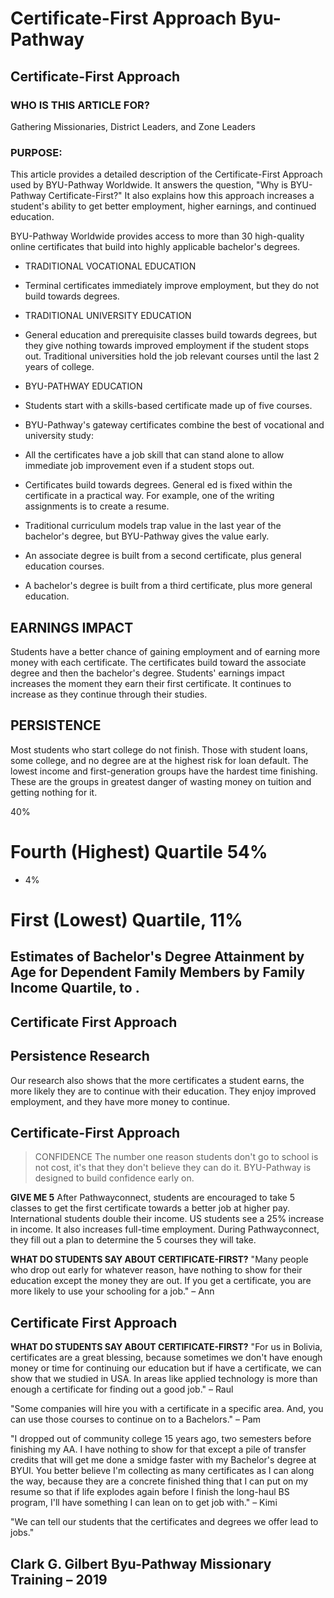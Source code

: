 # Certificate-First Approach Byu-Pathway

## Certificate-First Approach

### WHO IS THIS ARTICLE FOR?
Gathering Missionaries, District Leaders, and Zone Leaders

### PURPOSE:
This article provides a detailed description of the Certificate-First Approach used by BYU-Pathway Worldwide. It answers the question, "Why is BYU-Pathway Certificate-First?" It also explains how this approach increases a student's ability to get better employment, higher earnings, and continued education.

BYU-Pathway Worldwide provides access to more than 30 high-quality online certificates that build into highly applicable bachelor's degrees.

- TRADITIONAL VOCATIONAL EDUCATION
- Terminal certificates immediately improve employment, but they do not build towards degrees.

- TRADITIONAL UNIVERSITY EDUCATION
- General education and prerequisite classes build towards degrees, but they give nothing towards improved employment if the student stops out. Traditional universities hold the job relevant courses until the last 2 years of college.

- BYU-PATHWAY EDUCATION
- Students start with a skills-based certificate made up of five courses.
- BYU-Pathway's gateway certificates combine the best of vocational and university study:
- All the certificates have a job skill that can stand alone to allow immediate job improvement even if a student stops out.
- Certificates build towards degrees. General ed is fixed within the certificate in a practical way. For example, one of the writing assignments is to create a resume.
- Traditional curriculum models trap value in the last year of the bachelor's degree, but BYU-Pathway gives the value early.
- An associate degree is built from a second certificate, plus general education courses.
- A bachelor's degree is built from a third certificate, plus more general education.

## EARNINGS IMPACT
Students have a better chance of gaining employment and of earning more money with each certificate. The certificates build toward the associate degree and then the bachelor's degree. Students' earnings impact increases the moment they earn their first certificate. It continues to increase as they continue through their studies.

## PERSISTENCE
Most students who start college do not finish. Those with student loans, some college, and no degree are at the highest risk for loan default. The lowest income and first-generation groups have the hardest time finishing. These are the groups in greatest danger of wasting money on tuition and getting nothing for it.

40%

# Fourth (Highest) Quartile 54%

- 4%

# First (Lowest) Quartile, 11%

## Estimates of Bachelor's Degree Attainment by Age for Dependent Family Members by Family Income Quartile, to .

## Certificate First Approach

## Persistence Research

Our research also shows that the more certificates a student earns, the more likely they are to continue with their education. They enjoy improved employment, and they have more money to continue.

## Certificate-First Approach

> CONFIDENCE The number one reason students don't go to school is not cost, it's that they don't believe they can do it. BYU-Pathway is designed to build confidence early on.

**GIVE ME 5** After Pathwayconnect, students are encouraged to take 5 classes to get the first certificate towards a better job at higher pay. International students double their income. US students see a 25% increase in income. It also increases full-time employment. During Pathwayconnect, they fill out a plan to determine the 5 courses they will take.

**WHAT DO STUDENTS SAY ABOUT CERTIFICATE-FIRST?** "Many people who drop out early for whatever reason, have nothing to show for their education except the money they are out. If you get a certificate, you are more likely to use your schooling for a job." – Ann

## Certificate First Approach

**WHAT DO STUDENTS SAY ABOUT CERTIFICATE-FIRST?** "For us in Bolivia, certificates are a great blessing, because sometimes we don't have enough money or time for continuing our education but if have a certificate, we can show that we studied in USA. In areas like applied technology is more than enough a certificate for finding out a good job." – Raul

"Some companies will hire you with a certificate in a specific area. And, you can use those courses to continue on to a Bachelors." – Pam

"I dropped out of community college 15 years ago, two semesters before finishing my AA. I have nothing to show for that except a pile of transfer credits that will get me done a smidge faster with my Bachelor's degree at BYUI. You better believe I'm collecting as many certificates as I can along the way, because they are a concrete finished thing that I can put on my resume so that if life explodes again before I finish the long-haul BS program, I'll have something I can lean on to get job with." – Kimi

"We can tell our students that the certificates and degrees we offer lead to jobs."

## Clark G. Gilbert Byu-Pathway Missionary Training – 2019

